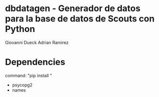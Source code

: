 # dbdatagen - Generador de datos para la base de datos de Scouts con Python
Giovanni Dueck
Adrian Ramirez

# Dependencies
command: "pip install <pkgname>"
- psycopg2
- names

